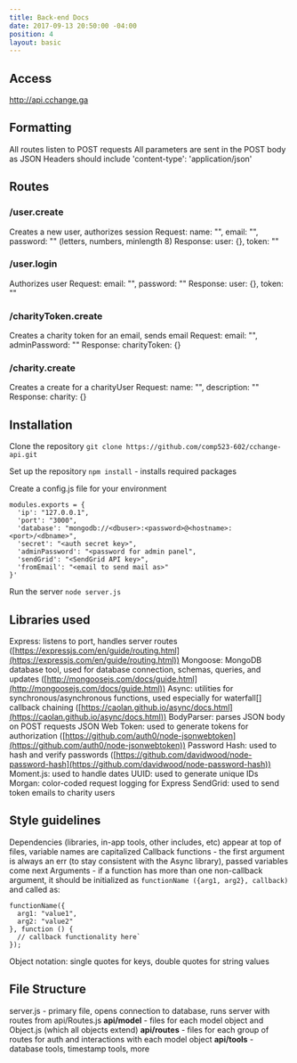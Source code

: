 ```yaml
---
title: Back-end Docs
date: 2017-09-13 20:50:00 -04:00
position: 4
layout: basic
---
```


## Access
http://api.cchange.ga

## Formatting
All routes listen to POST requests
All parameters are sent in the POST body as JSON
Headers should include 'content-type': 'application/json'

## Routes

### /user.create
Creates a new user, authorizes session
Request: name: "", email: "", password: "" (letters, numbers, minlength 8)
Response: user: {}, token: ""

### /user.login
Authorizes user
Request: email: "", password: ""
Response: user: {}, token: ""

### /charityToken.create
Creates a charity token for an email, sends email
Request: email: "", adminPassword: ""
Response: charityToken: {}

### /charity.create
Creates a create for a charityUser
Request: name: "", description: ""
Response: charity: {}

## Installation

Clone the repository
`git clone https://github.com/comp523-602/cchange-api.git`

Set up the repository
`npm install` - installs required packages

Create a config.js file for your environment
```
modules.exports = {
  'ip': "127.0.0.1",
  'port': "3000",
  'database': "mongodb://<dbuser>:<password>@<hostname>:<port>/<dbname>",
  'secret': "<auth secret key>",
  'adminPassword': "<password for admin panel",
  'sendGrid': "<SendGrid API key>",
  'fromEmail': "<email to send mail as>"
}'
```

Run the server
`node server.js`

## Libraries used

Express: listens to port, handles server routes ([https://expressjs.com/en/guide/routing.html](https://expressjs.com/en/guide/routing.html))
Mongoose: MongoDB database tool, used for database connection, schemas, queries, and updates
\([http://mongoosejs.com/docs/guide.html](http://mongoosejs.com/docs/guide.html))
Async: utilities for synchronous/asynchronous functions, used especially for waterfall\[\] callback chaining ([https://caolan.github.io/async/docs.html](https://caolan.github.io/async/docs.html))
BodyParser: parses JSON body on POST requests
JSON Web Token: used to generate tokens for authorization ([https://github.com/auth0/node-jsonwebtoken](https://github.com/auth0/node-jsonwebtoken))
Password Hash: used to hash and verify passwords ([https://github.com/davidwood/node-password-hash](https://github.com/davidwood/node-password-hash))
Moment.js: used to handle dates
UUID: used to generate unique IDs
Morgan: color-coded request logging for Express
SendGrid: used to send token emails to charity users

## Style guidelines

Dependencies (libraries, in-app tools, other includes, etc) appear at top of files, variable names are capitalized
Callback functions - the first argument is always an err (to stay consistent with the Async library), passed variables come next
Arguments - if a function has more than one non-callback argument, it should be initialized as
`functionName ({arg1, arg2}, callback)`
and called as:

    functionName({
      arg1: "value1",
      arg2: "value2"
    }, function () {
      // callback functionality here`
    });

Object notation: single quotes for keys, double quotes for string values

## File Structure

server.js - primary file, opens connection to database, runs server with routes from api/Routes.js
**api/model** - files for each model object and Object.js (which all objects extend)
**api/routes** - files for each group of routes for auth and interactions with each model object
**api/tools** - database tools, timestamp tools, more